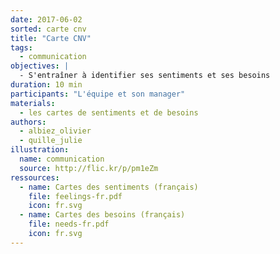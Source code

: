 ```yaml
---
date: 2017-06-02
sorted: carte cnv
title: "Carte CNV"
tags:
  - communication
objectives: |
  - S'entraîner à identifier ses sentiments et ses besoins
duration: 10 min
participants: "L'équipe et son manager"
materials:
  - les cartes de sentiments et de besoins
authors:
  - albiez_olivier
  - quille_julie
illustration:
  name: communication
  source: http://flic.kr/p/pm1eZm
ressources:
  - name: Cartes des sentiments (français)
    file: feelings-fr.pdf
    icon: fr.svg
  - name: Cartes des besoins (français)
    file: needs-fr.pdf
    icon: fr.svg
---
```

